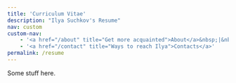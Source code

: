 ```yaml
---
title: 'Curriculum Vitae'
description: "Ilya Suchkov's Resume"
nav: custom
custom-nav: 
    - '<a href="/about" title="Get more acquainted">About</a>&nbsp;|&nbsp;'
    - '<a href="/contact" title="Ways to reach Ilya">Contacts</a>'
permalink: /resume
---
```


Some stuff here.
